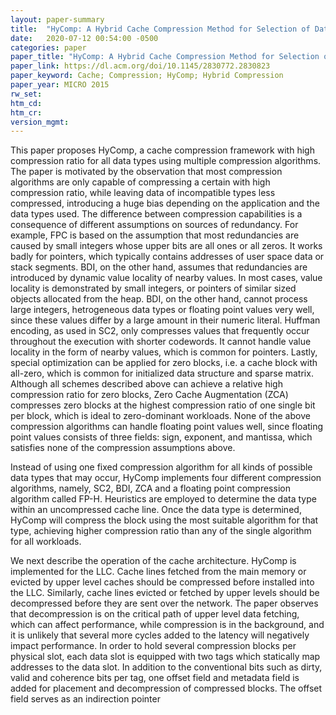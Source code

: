 ```yaml
---
layout: paper-summary
title:  "HyComp: A Hybrid Cache Compression Method for Selection of Data-Type-Specific Compression Methods"
date:   2020-07-12 00:54:00 -0500
categories: paper
paper_title: "HyComp: A Hybrid Cache Compression Method for Selection of Data-Type-Specific Compression Methods"
paper_link: https://dl.acm.org/doi/10.1145/2830772.2830823
paper_keyword: Cache; Compression; HyComp; Hybrid Compression
paper_year: MICRO 2015
rw_set:
htm_cd:
htm_cr:
version_mgmt:
---
```


This paper proposes HyComp, a cache compression framework with high compression ratio for all data types using multiple
compression algorithms. The paper is motivated by the observation that most compression algorithms are only capable of
compressing a certain with high compression ratio, while leaving data of incompatible types less compressed, introducing
a huge bias depending on the application and the data types used. The difference between compression capabilities is 
a consequence of different assumptions on sources of redundancy. For example, FPC is based on the assumption that most
redundancies are caused by small integers whose upper bits are all ones or all zeros. It works badly for pointers, which
typically contains addresses of user space data or stack segments. BDI, on the other hand, assumes that redundancies are
introduced by dynamic value locality of nearby values. In most cases, value locality is demonstrated by small integers,
or pointers of similar sized objects allocated from the heap. BDI, on the other hand, cannot process large integers, 
hetrogeneous data types or floating point values very well, since these values differ by a large amount in their numeric
literal. Huffman encoding, as used in SC2, only compresses values that frequently occur throughout the execution with 
shorter codewords. It cannot handle value locality in the form of nearby values, which is common for pointers.
Lastly, special optimization can be applied for zero blocks, i.e. a cache block with all-zero, which is common for 
initialized data structure and sparse matrix. Although all schemes described above can achieve a relative high compression
ratio for zero blocks, Zero Cache Augmentation (ZCA) compresses zero blocks at the highest compression ratio of one single
bit per block, which is ideal to zero-dominant workloads. None of the above compression algorithms can handle floating
point values well, since floating point values consists of three fields: sign, exponent, and mantissa, which satisfies
none of the compression assumptions above.

Instead of using one fixed compression algorithm for all kinds of possible data types that may occur, HyComp implements
four different compression algorithms, namely, SC2, BDI, ZCA and a floating point compression algorithm called FP-H.
Heuristics are employed to determine the data type within an uncompressed cache line. Once the data type is determined,
HyComp will compress the block using the most suitable algorithm for that type, achieving higher compression ratio than
any of the single algorithm for all workloads.

We next describe the operation of the cache architecture. HyComp is implemented for the LLC. Cache lines fetched from
the main memory or evicted by upper level caches should be compressed before installed into the LLC. Similarly, cache 
lines evicted or fetched by upper levels should be decompressed before they are sent over the network. The paper observes
that decompression is on the critical path of upper level data fetching, which can affect performance, while compression
is in the background, and it is unlikely that several more cycles added to the latency will negatively impact 
performance. In order to hold several compression blocks per physical slot, each data slot is equipped with two tags
which statically map addresses to the data slot. In addition to the conventional bits such as dirty, valid and coherence
bits per tag, one offset field and metadata field is added for placement and decompression of compressed blocks.
The offset field serves as an indirection pointer
